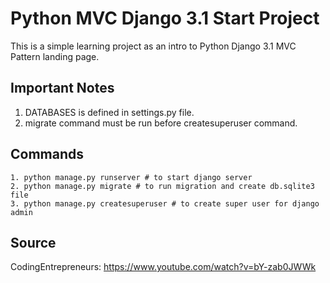 # Python MVC Django 3.1 Start Project

This is a simple learning project as an intro to Python Django 3.1 MVC Pattern landing page.

## Important Notes

1. DATABASES is defined in settings.py file.
2. migrate command must be run before createsuperuser command.

## Commands

    1. python manage.py runserver # to start django server
    2. python manage.py migrate # to run migration and create db.sqlite3 file
    3. python manage.py createsuperuser # to create super user for django admin



## Source

CodingEntrepreneurs: https://www.youtube.com/watch?v=bY-zab0JWWk